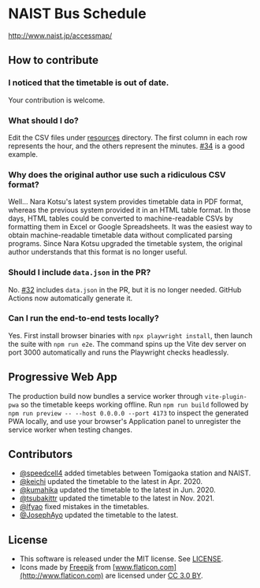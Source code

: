 # NAIST Bus Schedule

http://www.naist.jp/accessmap/

## How to contribute

### I noticed that the timetable is out of date.

Your contribution is welcome.

### What should I do?

Edit the CSV files under [resources](./resources) directory. The first column in each row represents the hour, and the others represent the minutes. [#34](https://github.com/arosh/naist-bus-schedule/pull/34) is a good example.

### Why does the original author use such a ridiculous CSV format?

Well... Nara Kotsu's latest system provides timetable data in PDF format, whereas the previous system provided it in an HTML table format. In those days, HTML tables could be converted to machine-readable CSVs by formatting them in Excel or Google Spreadsheets. It was the easiest way to obtain machine-readable timetable data without complicated parsing programs. Since Nara Kotsu upgraded the timetable system, the original author understands that this format is no longer useful.

### Should I include `data.json` in the PR?

No. [#32](https://github.com/arosh/naist-bus-schedule/pull/34) includes `data.json` in the PR, but it is no longer needed. GitHub Actions now automatically generate it.

### Can I run the end-to-end tests locally?

Yes. First install browser binaries with `npx playwright install`, then launch the suite with `npm run e2e`. The command spins up the Vite dev server on port 3000 automatically and runs the Playwright checks headlessly.

## Progressive Web App

The production build now bundles a service worker through `vite-plugin-pwa` so the timetable keeps working offline. Run `npm run build` followed by `npm run preview -- --host 0.0.0.0 --port 4173` to inspect the generated PWA locally, and use your browser's Application panel to unregister the service worker when testing changes.

## Contributors

* [@speedcell4](https://github.com/speedcell4) added timetables between Tomigaoka station and NAIST.
* [@keichi](https://github.com/keichi) updated the timetable to the latest in Apr. 2020.
* [@kumahika](https://github.com/kumahika) updated the timetable to the latest in Jun. 2020.
* [@tsubakittr](https://github.com/tsubakittr) updated the timetable to the latest in Nov. 2021.
* [@lfyao](https://github.com/lfyao) fixed mistakes in the timetables.
* [@JosephAyo](https://github.com/JosephAyo) updated the timetable to the latest.

## License

* This software is released under the MIT license. See [LICENSE](./LICENSE).
* Icons made by [Freepik](http://www.freepik.com) from [www.flaticon.com](http://www.flaticon.com) are licensed under [CC 3.0 BY](http://creativecommons.org/licenses/by/3.0/).
